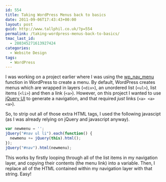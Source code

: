 ```yaml
---
id: 554
title: Taking WordPress Menus back to basics
date: 2011-09-06T17:43:43+00:00
layout: post
guid: http://www.tallphil.co.uk/?p=554
permalink: /taking-wordpress-menus-back-to-basics/
tmac_last_id:
  - 280345271613927424
categories:
  - Website Design
tags:
  - WordPress
---
```

I was working on a project earlier where I was using the [wp_nav_menu](http://codex.wordpress.org/Function_Reference/wp_nav_menu) function in WordPress to create a menu. By default, WordPress creates menus which are wrapped in layers (`<div>`), an unordered list (`<ul>`), list items (`<li>`) and then a link (`<a>`). However, on this project I wanted to use [jQuery UI](http://jqueryui.com/demos/button/#radio) to generate a navigation, and that required _just_ links (`<a> <a> <a>`).

So, to strip out all of those extra HTML tags, I used the following javascipt (as I was already relying on jQuery and javascript anyway).

```js
var newmenu = '';
jQuery("#nav ul li").each(function() {
  newmenu += jQuery(this).html();
});
jQuery("#nav").html(newmenu);
```

This works by firstly looping through all of the list items in my navigation layer, and copying their contents (the menu link) into a variable. Then, I replace all of the HTML contained within my navigation layer with that string. Easy!